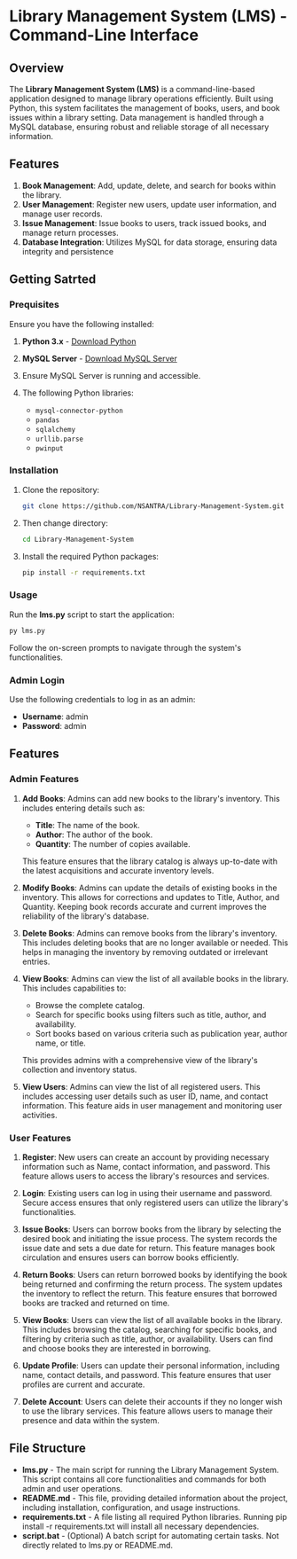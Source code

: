# Library Management System (LMS) - Command-Line Interface

## Overview

The **Library Management System (LMS)** is a command-line-based application designed to manage library operations efficiently. Built using Python, this system facilitates the management of books, users, and book issues within a library setting. Data management is handled through a MySQL database, ensuring robust and reliable storage of all necessary information.

## Features

1. **Book Management**: Add, update, delete, and search for books within the library.
2. **User Management**: Register new users, update user information, and manage user records.
3. **Issue Management**: Issue books to users, track issued books, and manage return processes.
4. **Database Integration**: Utilizes MySQL for data storage, ensuring data integrity and persistence

## Getting Satrted

### Prequisites

Ensure you have the following installed:

1. **Python 3.x** - [Download Python](https://www.python.org/downloads/)
2. **MySQL Server** - [Download MySQL Server](https://dev.mysql.com/downloads/installer/)
3. Ensure MySQL Server is running and accessible.
4. The following Python libraries:
    - `mysql-connector-python`
    - `pandas`
    - `sqlalchemy`
    - `urllib.parse`
    - `pwinput`

    <!-- To install these Python libraries, you can use the following command:

    ```sh
    pip install mysql-connector-python pandas sqlalchemy pwinput -->

### Installation

1. Clone the repository:
    ```sh
    git clone https://github.com/NSANTRA/Library-Management-System.git
    ```
2. Then change directory:
    ```sh
    cd Library-Management-System
    ```
3. Install the required Python packages:
    ```sh
    pip install -r requirements.txt
    ```

### Usage

Run the **lms.py** script to start the application:
```sh
py lms.py
```
Follow the on-screen prompts to navigate through the system's functionalities.

### Admin Login

Use the following credentials to log in as an admin:
- **Username**: admin
- **Password**: admin

## Features

### Admin Features

1. **Add Books**: Admins can add new books to the library's inventory. This includes entering details such as:
    - **Title**: The name of the book.
    - **Author**: The author of the book.
    - **Quantity**: The number of copies available.

    This feature ensures that the library catalog is always up-to-date with the latest acquisitions and accurate inventory levels.

2. **Modify Books**: Admins can update the details of existing books in the inventory. This allows for corrections and updates to Title, Author, and Quantity. Keeping book records accurate and current improves the reliability of the library's database.

3. **Delete Books**: Admins can remove books from the library's inventory. This includes deleting books that are no longer available or needed. This helps in managing the inventory by removing outdated or irrelevant entries.

4. **View Books**: Admins can view the list of all available books in the library. This includes capabilities to:
    - Browse the complete catalog.
    - Search for specific books using filters such as title, author, and availability.
    - Sort books based on various criteria such as publication year, author name, or title.

    This provides admins with a comprehensive view of the library's collection and inventory status.

5. **View Users**: Admins can view the list of all registered users. This includes accessing user details such as user ID, name, and contact information. This feature aids in user management and monitoring user activities.

### User Features

1. **Register**: New users can create an account by providing necessary information such as Name, contact information, and password.
This feature allows users to access the library's resources and services.

2. **Login**: Existing users can log in using their username and password. Secure access ensures that only registered users can utilize the library's functionalities.

3. **Issue Books**: Users can borrow books from the library by selecting the desired book and initiating the issue process. The system records the issue date and sets a due date for return. This feature manages book circulation and ensures users can borrow books efficiently.

4. **Return Books**: Users can return borrowed books by identifying the book being returned and confirming the return process. The system updates the inventory to reflect the return. This feature ensures that borrowed books are tracked and returned on time.

5. **View Books**: Users can view the list of all available books in the library. This includes browsing the catalog, searching for specific books, and filtering by criteria such as title, author, or availability. Users can find and choose books they are interested in borrowing.

6. **Update Profile**: Users can update their personal information, including name, contact details, and password. This feature ensures that user profiles are current and accurate.

7. **Delete Account**: Users can delete their accounts if they no longer wish to use the library services. This feature allows users to manage their presence and data within the system.

## File Structure
- **lms.py** - The main script for running the Library Management System. This script contains all core functionalities and commands for both admin and user operations.
- **README.md** - This file, providing detailed information about the project, including installation, configuration, and usage instructions.
- **requirements.txt** - A file listing all required Python libraries. Running pip install -r requirements.txt will install all necessary dependencies.
- **script.bat** - (Optional) A batch script for automating certain tasks. Not directly related to lms.py or README.md.